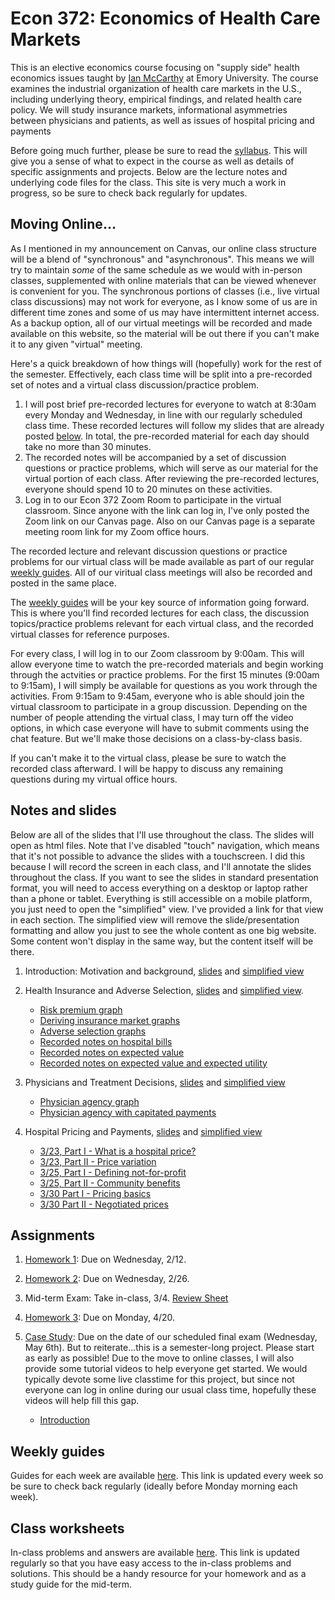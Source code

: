 # Econ 372: Economics of Health Care Markets

This is an elective economics course focusing on "supply side" health economics issues taught by [Ian McCarthy](http://ianmccarthyecon.com) at Emory University. The course examines the industrial organization of health care markets in the U.S., including underlying theory,
empirical findings, and related health care policy. We will study insurance markets, informational asymmetries between physicians and patients, as well as issues of hospital pricing and payments

Before going much further, please be sure to read the [syllabus](Syllabus/Econ372-Syllabus.pdf). This will give you a sense of what to expect in the course as well as details of specific assignments and projects. Below are the lecture notes and underlying code files for the class. This site is very much a work in progress, so be sure to check back regularly for updates. 

## Moving Online...

As I mentioned in my announcement on Canvas, our online class structure will be a blend of "synchronous" and "asynchronous". This means we will try to maintain *some* of the same schedule as we would with in-person classes, supplemented with online materials that can be viewed whenever is convenient for you. The synchronous portions of classes (i.e., live virtual class discussions) may not work for everyone, as I know some of us are in different time zones and some of us may have intermittent internet access. As a backup option, all of our virtual meetings will be recorded and made available on this website, so the material will be out there if you can't make it to any given "virtual" meeting.

Here's a quick breakdown of how things will (hopefully) work for the rest of the semester. Effectively, each class time will be split into a pre-recorded set of notes and a virtual class discussion/practice problem.<br>
1. I will post brief pre-recorded lectures for everyone to watch at 8:30am every Monday and Wednesday, in line with our regularly scheduled class time. These recorded lectures will follow my slides that are already posted [below](#notes-and-slides). In total, the pre-recorded material for each day should take no more than 30 minutes.
2. The recorded notes will be accompanied by a set of discussion questions or practice problems, which will serve as our material for the virtual portion of each class. After reviewing the pre-recorded lectures, everyone should spend 10 to 20 minutes on these activities.
3. Log in to our Econ 372 Zoom Room to participate in the virtual classroom. Since anyone with the link can log in, I've only posted the Zoom link on our Canvas page. Also on our Canvas page is a separate meeting room link for my Zoom office hours.

The recorded lecture and relevant discussion questions or practice problems for our virtual class will be made available as part of our regular [weekly guides](weekly-guides.html). All of our viritual class meetings will also be recorded and posted in the same place. 

The [weekly guides](weekly-guides.html) will be your key source of information going forward. This is where you'll find recorded lectures for each class, the discussion topics/practice problems relevant for each virtual class, and the recorded virtual classes for reference purposes.

For every class, I will log in to our Zoom classroom by 9:00am. This will allow everyone time to watch the pre-recorded materials and begin working through the actvities or practice problems. For the first 15 minutes (9:00am to 9:15am), I will simply be available for questions as you work through the activities. From 9:15am to 9:45am, everyone who is able should join the virtual classroom to participate in a group discussion. Depending on the number of people attending the virtual class, I may turn off the video options, in which case everyone will have to submit comments using the chat feature. But we'll make those decisions on a class-by-class basis.

If you can't make it to the virtual class, please be sure to watch the recorded class afterward. I will be happy to discuss any remaining questions during my virtual office hours.

## Notes and slides
Below are all of the slides that I'll use throughout the class. The slides will open as html files. Note that I've disabled "touch" navigation, which means that it's not possible to advance the slides with a touchscreen. I did this because I will record the screen in each class, and I'll annotate the slides throughout the class. If you want to see the slides in standard presentation format, you will need to access everything on a desktop or laptop rather than a phone or tablet. Everything is still accessible on a mobile platform, you just need to open the "simplified" view. I've provided a link for that view in each section. The simplified view will remove the slide/presentation formatting and allow you just to see the whole content as one big website. Some content won't display in the same way, but the content itself will be there.


1. Introduction: Motivation and background, [slides](01-Introduction/01-slides.html) and [simplified view](01-Introduction/01-simple.html)

2. Health Insurance and Adverse Selection, [slides](02-Insurance/02-slides.html) and [simplified view](02-Insurance/02-simple.html).<br>
    + [Risk premium graph](notes/risk_premium.pdf)
    + [Deriving insurance market graphs](notes/insurance_market.pdf)
    + [Adverse selection graphs](notes/adverse_selection.pdf)
    + [Recorded notes on hospital bills](https://drive.google.com/open?id=1Fh9jy0PAtYeGgOzdHygZXL9eLm5ge0lD)
    + [Recorded notes on expected value](https://drive.google.com/open?id=1JP2mpVfXpJ8H3muEFQkbRuiIXOQw8Ibl)
    + [Recorded notes on expected value and expected utility](https://drive.google.com/file/d/1A68I7BhufZdGdiubUOS9JP3LqIP8jc8E/view)

3. Physicians and Treatment Decisions, [slides](03-Agency/03-slides.html) and [simplified view](03-Agency/03-simple.html)<br>
    + [Physician agency graph](notes/physician_agency.pdf)
    + [Physician agency with capitated payments](notes/agency_capitation.pdf)

4. Hospital Pricing and Payments, [slides](04-Pricing/04-slides.html) and [simplified view](04-Pricing/04-simple.html)
    + [3/23, Part I - What is a hospital price?](https://youtu.be/Y7v3HnFmhdo)
    + [3/23, Part II - Price variation](https://youtu.be/8QSQc9s2VeY)
    + [3/25, Part I - Defining not-for-profit](https://youtu.be/kXdDQa89Uks)
    + [3/25, Part II - Community benefits](https://youtu.be/cninWUmm6Iw)
    + [3/30 Part I - Pricing basics](https://youtu.be/RKNZOlXqbI0)
    + [3/30 Part II - Negotiated prices](https://youtu.be/E9htrWZv9z0)
    
    



## Assignments
1. [Homework 1](homework/hwk-1/hwk1-instructions.html): Due on Wednesday, 2/12.

2. [Homework 2](homework/hwk-2/hwk2-instructions.html): Due on Wednesday, 2/26.

3. Mid-term Exam: Take in-class, 3/4. [Review Sheet](exams/exam1-review.html)

4. [Homework 3](homework/hwk-3/hwk3-instructions.html): Due on Monday, 4/20.

5. [Case Study](case-study/instructions.html): Due on the date of our scheduled final exam (Wednesday, May 6th). But to reiterate...this is a semester-long project. Please start as early as possible! Due to the move to online classes, I will also provide some tutorial videos to help everyone get started. We would typically devote some live classtime for this project, but since not everyone can log in online during our usual class time, hopefully these videos will help fill this gap.
    - [Introduction](https://youtu.be/XY6XDcvjKOo)


## Weekly guides
Guides for each week are available [here](weekly-guides.html). This link is updated every week so be sure to check back regularly (ideally before Monday morning each week).

## Class worksheets
In-class problems and answers are available [here](worksheets.html). This link is updated regularly so that you have easy access to the in-class problems and solutions. This should be a handy resource for your homework and as a study guide for the mid-term.